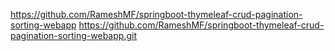 https://github.com/RameshMF/springboot-thymeleaf-crud-pagination-sorting-webapp
https://github.com/RameshMF/springboot-thymeleaf-crud-pagination-sorting-webapp.git
